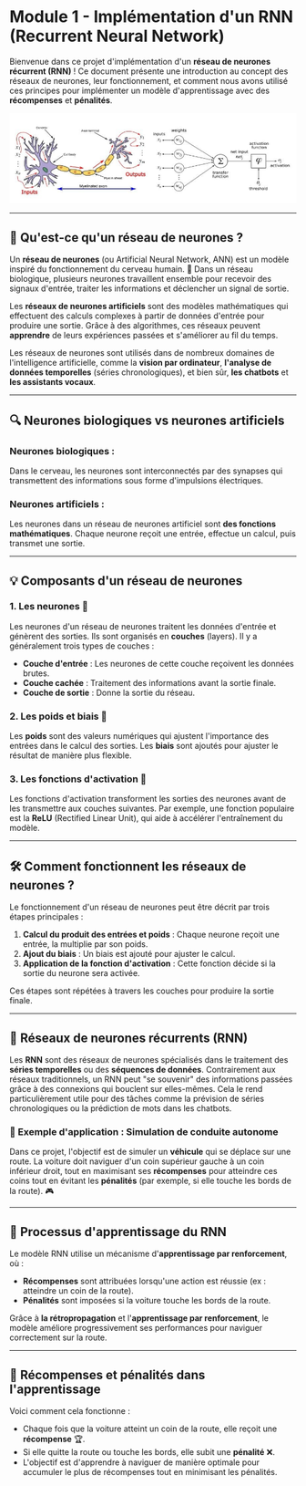 # **Module 1 - Implémentation d'un RNN (Recurrent Neural Network)**

Bienvenue dans ce projet d'implémentation d'un **réseau de neurones récurrent (RNN)** ! Ce document présente une introduction au concept des réseaux de neurones, leur fonctionnement, et comment nous avons utilisé ces principes pour implémenter un modèle d'apprentissage avec des **récompenses** et **pénalités**. 

![Texte alternatif de l'image](rweiss_machine_learning_like_brain_part_one_neurons_slow_slow_slow_1.jpg)


---

## 🤔 Qu'est-ce qu'un réseau de neurones ?

Un **réseau de neurones** (ou Artificial Neural Network, ANN) est un modèle inspiré du fonctionnement du cerveau humain. 🧠 Dans un réseau biologique, plusieurs neurones travaillent ensemble pour recevoir des signaux d'entrée, traiter les informations et déclencher un signal de sortie.

Les **réseaux de neurones artificiels** sont des modèles mathématiques qui effectuent des calculs complexes à partir de données d'entrée pour produire une sortie. Grâce à des algorithmes, ces réseaux peuvent **apprendre** de leurs expériences passées et s'améliorer au fil du temps. 

Les réseaux de neurones sont utilisés dans de nombreux domaines de l'intelligence artificielle, comme la **vision par ordinateur**, **l'analyse de données temporelles** (séries chronologiques), et bien sûr, **les chatbots** et **les assistants vocaux**.

---

## 🔍 Neurones biologiques vs neurones artificiels

### Neurones biologiques :
Dans le cerveau, les neurones sont interconnectés par des synapses qui transmettent des informations sous forme d'impulsions électriques.

### Neurones artificiels :
Les neurones dans un réseau de neurones artificiel sont **des fonctions mathématiques**. Chaque neurone reçoit une entrée, effectue un calcul, puis transmet une sortie.

---

## 💡 Composants d'un réseau de neurones

### 1. **Les neurones** 🧠
Les neurones d'un réseau de neurones traitent les données d'entrée et génèrent des sorties. Ils sont organisés en **couches** (layers). Il y a généralement trois types de couches :
- **Couche d'entrée** : Les neurones de cette couche reçoivent les données brutes.
- **Couche cachée** : Traitement des informations avant la sortie finale.
- **Couche de sortie** : Donne la sortie du réseau.

### 2. **Les poids et biais** 🔢
Les **poids** sont des valeurs numériques qui ajustent l'importance des entrées dans le calcul des sorties. Les **biais** sont ajoutés pour ajuster le résultat de manière plus flexible.

### 3. **Les fonctions d'activation** 🔧
Les fonctions d'activation transforment les sorties des neurones avant de les transmettre aux couches suivantes. Par exemple, une fonction populaire est la **ReLU** (Rectified Linear Unit), qui aide à accélérer l'entraînement du modèle.

---

## 🛠️ Comment fonctionnent les réseaux de neurones ?

Le fonctionnement d'un réseau de neurones peut être décrit par trois étapes principales :

1. **Calcul du produit des entrées et poids** : Chaque neurone reçoit une entrée, la multiplie par son poids.
2. **Ajout du biais** : Un biais est ajouté pour ajuster le calcul.
3. **Application de la fonction d'activation** : Cette fonction décide si la sortie du neurone sera activée.

Ces étapes sont répétées à travers les couches pour produire la sortie finale.

---

## 🧠 **Réseaux de neurones récurrents (RNN)**

Les **RNN** sont des réseaux de neurones spécialisés dans le traitement des **séries temporelles** ou des **séquences de données**. Contrairement aux réseaux traditionnels, un RNN peut "se souvenir" des informations passées grâce à des connexions qui bouclent sur elles-mêmes. Cela le rend particulièrement utile pour des tâches comme la prévision de séries chronologiques ou la prédiction de mots dans les chatbots.

### 🏁 Exemple d'application : Simulation de conduite autonome
Dans ce projet, l'objectif est de simuler un **véhicule** qui se déplace sur une route. La voiture doit naviguer d'un coin supérieur gauche à un coin inférieur droit, tout en maximisant ses **récompenses** pour atteindre ces coins tout en évitant les **pénalités** (par exemple, si elle touche les bords de la route). 🎮

---

## 🔄 Processus d'apprentissage du RNN

Le modèle RNN utilise un mécanisme d'**apprentissage par renforcement**, où :
- **Récompenses** sont attribuées lorsqu'une action est réussie (ex : atteindre un coin de la route).
- **Pénalités** sont imposées si la voiture touche les bords de la route.

Grâce à **la rétropropagation** et l'**apprentissage par renforcement**, le modèle améliore progressivement ses performances pour naviguer correctement sur la route.

---

## 🎯 **Récompenses et pénalités dans l'apprentissage**

Voici comment cela fonctionne :
- Chaque fois que la voiture atteint un coin de la route, elle reçoit une **récompense** 🏆.
- Si elle quitte la route ou touche les bords, elle subit une **pénalité** ❌.
- L'objectif est d'apprendre à naviguer de manière optimale pour accumuler le plus de récompenses tout en minimisant les pénalités.

